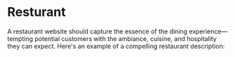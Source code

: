 # Resturant
A restaurant website should capture the essence of the dining experience—tempting potential customers with the ambiance, cuisine, and hospitality they can expect. Here's an example of a compelling restaurant description:
